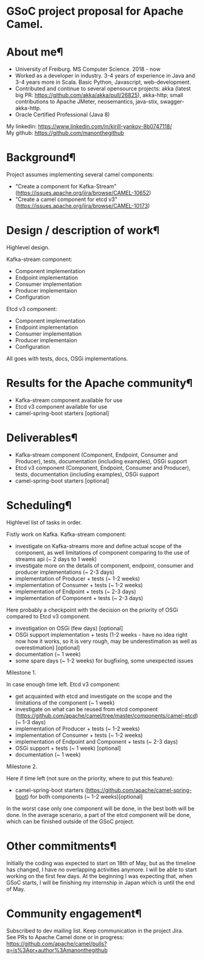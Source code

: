 # GSoC project proposal for Apache Camel.
# About me¶
- University of Freiburg. MS Computer Science. 2018 - now 
- Worked as a developer in industry. 3-4 years of experience in Java and 3-4 years more in Scala. Basic Python, Javascript, web-development. 
- Contributed and continue to several opensource projects: akka (latest big PR: <https://github.com/akka/akka/pull/26825>), akka-http; small contributions to Apache JMeter, neosemantics, java-stix, swagger-akka-http. 
- Oracle Certified Professional (Java 8)

My linkedin: https://www.linkedin.com/in/kirill-yankov-8b0747118/  
My github: https://github.com/manonthegithub

# Background¶
Project assumes implementing several camel components:
- "Create a component for Kafka-Stream"(https://issues.apache.org/jira/browse/CAMEL-10652)
- "Create a camel component for etcd v3"(https://issues.apache.org/jira/browse/CAMEL-10173)
# Design / description of work¶
Highlevel design.

Kafka-stream component:
- Component implementation
- Endpoint implementation
- Consumer implementation
- Producer implementaion
- Configuration

Etcd v3 component:
- Component implementation
- Endpoint implementation
- Consumer implementation
- Producer implementaion
- Configuration

All goes with tests, docs, OSGi implementations.

# Results for the Apache community¶
- Kafka-stream component available for use
- Etcd v3 component available for use
- camel-spring-boot starters [optional]
# Deliverables¶
- Kafka-stream component (Component, Endpoint, Consumer and Producer), tests, documentation (including examples), OSGi support
- Etcd v3 component (Component, Endpoint, Consumer and Producer), tests, documentation (including examples), OSGi support
- camel-spring-boot starters [optional]
# Scheduling¶
Highlevel list of tasks in order.

Fistly work on Kafka.
Kafka-stream component:
- investigate on Kafka-streams more and define actual scope of the component, as well limitations of component comparing to the use of streams api (~ 2 days to 1 week)
- investigate more on the details of component, endpoint, consumer and producer implementations (~ 2-3 days)
- implementation of Producer + tests (~ 1-2 weeks)
- implementation of Consumer + tests (~ 1-2 weeks)
- implementation of Endpoint + tests (~ 2-3 days)
- implementation of Component + tests (~ 2-3 days)

Here probably a checkpoint with the decision on the priority of OSGi compared to Etcd v3 component.

- investigation on OSGi (few days) [optional]
- OSGi support implementation + tests (1-2 weeks - have no idea right now how it works, so it is very rough, may be underestimation as well as overestimation) [optional]
- documentation (~ 1 week)
- some spare days (~ 1-2 weeks) for bugfixing, some unexpected issues

Milestone 1.

In case enough time left.
Etcd v3 component:
- get acquainted with etcd and investigate on the scope and the limitations of the component (~ 1 week)
- investigate on what can be reused from etcd component (https://github.com/apache/camel/tree/master/components/camel-etcd) (~ 1-3 days)
- implementation of Producer + tests (~ 1-2 weeks)
- implementation of Consumer + tests (~ 1-2 weeks)
- implementation of Endpoint and Component + tests (~ 2-3 days)
- OSGi support + tests (~ 1 week) [optional]
- documentation (~ 1 week)

Milestone 2.

Here if time left (not sure on the priority, where to put this feature):
- camel-spring-boot starters (https://github.com/apache/camel-spring-boot) for both components (~ 1-2 weeks)[optional]

In the worst case only one component will be done, in the best both will be done. In the average scenario, a part of the etcd component will be done, which can be finished outside of the GSoC project.

# Other commitments¶
Initially the coding was expected to start on 18th of May, but as the timeline has changed, I have no overlapping activities anymore. I will be able to start working on the first few days. At the beginning I was expecting that, when GSoC starts, I will be finishing my internship in Japan which is until the end of May.

# Community engagement¶
Subscribed to dev mailing list. Keep communication in the project Jira.  
See PRs to Apache Camel done or in progress: https://github.com/apache/camel/pulls?q=is%3Apr+author%3Amanonthegithub

<!--In particular with Apache $Project, including project mailing lists, wikis, issue trackers, test systems.
This should show a rough understanding of working with open source communities. You should be engaged with the rest of the community both before coding start (e.g. to develop this proposal) and during the project.
Include any planned user testing, prototypes, code review.-->

